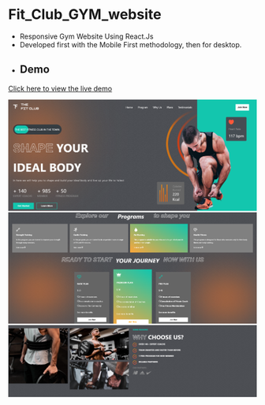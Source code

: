 ﻿# Fit_Club_GYM_website
- Responsive Gym Website Using React.Js 
- Developed first with the Mobile First methodology, then for desktop.
- ## Demo  
<a href="https://elian-abboud.github.io/Fit_Club_GYM_website/" target="_blank">Click here to view the live demo</a>


![Fit_Club_GYM_website](/1.png)
![Fit_Club_GYM_website](/2.png)
![Fit_Club_GYM_website](/3.png)
